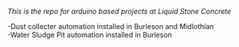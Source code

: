 *This is the repo for arduino based projects at Liquid Stone Concrete*

-Dust collecter automation installed in Burleson and Midlothian\
-Water Sludge Pit automation installed in Burleson
